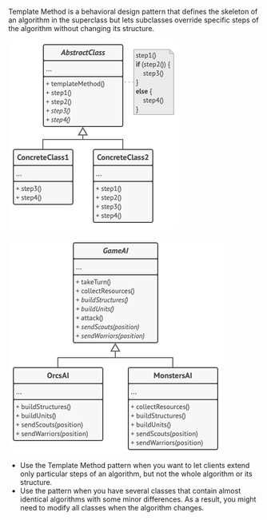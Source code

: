 Template Method is a behavioral design pattern that defines the skeleton of an algorithm in the superclass but lets subclasses override specific steps of the algorithm without changing its structure.

![](template_method1.png)

![](template_method2.png)

- Use the Template Method pattern when you want to let clients extend only particular steps of an algorithm, but not the whole algorithm or its structure.
- Use the pattern when you have several classes that contain almost identical algorithms with some minor differences. As a result, you might need to modify all classes when the algorithm changes.
